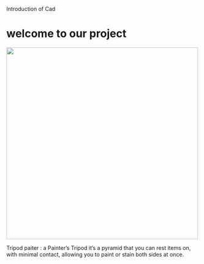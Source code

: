 Introduction of Cad
# welcome to our project

<img width=500 src="Cad/cad.jpg">

Tripod paiter : a Painter’s Tripod it’s a pyramid that you can rest items on, with minimal contact, allowing you to paint or stain both sides at once.